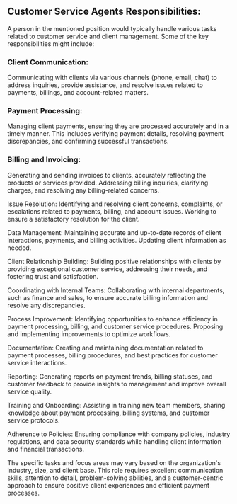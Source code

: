 ## Customer Service Agents Responsibilities:

A person in the mentioned position would typically handle various tasks related to customer service and client management. Some of the key responsibilities might include:

### Client Communication:

Communicating with clients via various channels (phone, email, chat) to address inquiries, provide assistance, and resolve issues related to payments, billings, and account-related matters.

### Payment Processing:

Managing client payments, ensuring they are processed accurately and in a timely manner. This includes verifying payment details, resolving payment discrepancies, and confirming successful transactions.

### Billing and Invoicing:

Generating and sending invoices to clients, accurately reflecting the products or services provided. Addressing billing inquiries, clarifying charges, and resolving any billing-related concerns.

Issue Resolution: Identifying and resolving client concerns, complaints, or escalations related to payments, billing, and account issues. Working to ensure a satisfactory resolution for the client.

Data Management: Maintaining accurate and up-to-date records of client interactions, payments, and billing activities. Updating client information as needed.

Client Relationship Building: Building positive relationships with clients by providing exceptional customer service, addressing their needs, and fostering trust and satisfaction.

Coordinating with Internal Teams: Collaborating with internal departments, such as finance and sales, to ensure accurate billing information and resolve any discrepancies.

Process Improvement: Identifying opportunities to enhance efficiency in payment processing, billing, and customer service procedures. Proposing and implementing improvements to optimize workflows.

Documentation: Creating and maintaining documentation related to payment processes, billing procedures, and best practices for customer service interactions.

Reporting: Generating reports on payment trends, billing statuses, and customer feedback to provide insights to management and improve overall service quality.

Training and Onboarding: Assisting in training new team members, sharing knowledge about payment processing, billing systems, and customer service protocols.

Adherence to Policies: Ensuring compliance with company policies, industry regulations, and data security standards while handling client information and financial transactions.

The specific tasks and focus areas may vary based on the organization's industry, size, and client base. This role requires excellent communication skills, attention to detail, problem-solving abilities, and a customer-centric approach to ensure positive client experiences and efficient payment processes.

